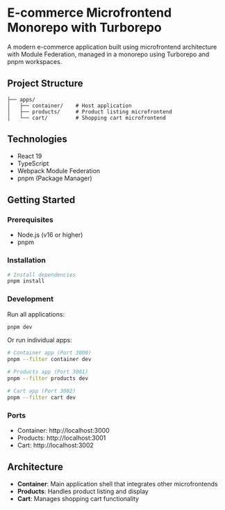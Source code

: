 # E-commerce Microfrontend Monorepo with Turborepo

A modern e-commerce application built using microfrontend architecture with Module Federation, managed in a monorepo using Turborepo and pnpm workspaces.

## Project Structure

```
├── apps/
│   ├── container/    # Host application
│   ├── products/     # Product listing microfrontend
│   └── cart/         # Shopping cart microfrontend
```

## Technologies

- React 19
- TypeScript
- Webpack Module Federation
- pnpm (Package Manager)

## Getting Started

### Prerequisites

- Node.js (v16 or higher)
- pnpm

### Installation

```bash
# Install dependencies
pnpm install
```

### Development

Run all applications:

```bash
pnpm dev
```

Or run individual apps:

```bash
# Container app (Port 3000)
pnpm --filter container dev

# Products app (Port 3001)
pnpm --filter products dev

# Cart app (Port 3002)
pnpm --filter cart dev
```

### Ports

- Container: http://localhost:3000
- Products: http://localhost:3001
- Cart: http://localhost:3002

## Architecture

- **Container**: Main application shell that integrates other microfrontends
- **Products**: Handles product listing and display
- **Cart**: Manages shopping cart functionality
